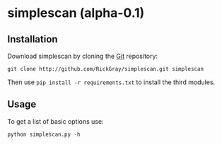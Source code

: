 simplescan (alpha-0.1)
==

Installation
----

Download simplescan by cloning the [Git](https://github.com/RickGray/simplescan) repository:

    git clone http://github.com/RickGray/simplescan.git simplescan

Then use `pip install -r requirements.txt` to install the third modules.

Usage
----

To get a list of basic options use:

    python simplescan.py -h

